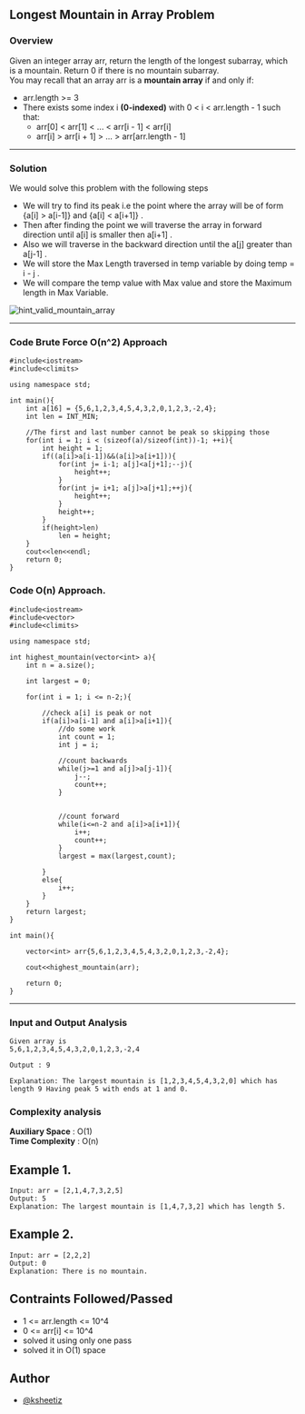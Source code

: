 ## Longest Mountain in Array Problem
### Overview
Given an integer array arr, return the length of the longest subarray, which is a mountain. Return 0 if there is no mountain subarray.<br>
You may recall that an array arr is a **mountain array** if and only if:
- arr.length >= 3
- There exists some index i **(0-indexed)** with 0 < i < arr.length - 1 such that:
    - arr[0] < arr[1] < ... < arr[i - 1] < arr[i]
    - arr[i] > arr[i + 1] > ... > arr[arr.length - 1]
<hr>

### Solution
We would solve this problem with the following steps 

- We will try to find its peak i.e the point where the array will be of form {a[i] > a[i-1]} and {a[i] < a[i+1]} .
- Then after finding the point we will traverse the array in forward direction until a[i] is smaller then a[i+1] .
- Also we will traverse in the backward direction until the a[j] greater than a[j-1] .
- We will store the Max Length traversed in temp variable by doing temp = i - j .
- We will compare the temp value with Max value and store the Maximum length in Max Variable.

![hint_valid_mountain_array](https://user-images.githubusercontent.com/63805002/136500596-a33e4f91-f2ee-4a2f-8f8f-12743fa7f249.png)
<hr>

### Code Brute Force O(n^2) Approach
```
#include<iostream>
#include<climits>

using namespace std;

int main(){
    int a[16] = {5,6,1,2,3,4,5,4,3,2,0,1,2,3,-2,4};
    int len = INT_MIN;

    //The first and last number cannot be peak so skipping those
    for(int i = 1; i < (sizeof(a)/sizeof(int))-1; ++i){
        int height = 1;
        if((a[i]>a[i-1])&&(a[i]>a[i+1])){
            for(int j= i-1; a[j]<a[j+1];--j){
                height++;
            }
            for(int j= i+1; a[j]>a[j+1];++j){
                height++;
            }
            height++;
        }
        if(height>len)
            len = height;
    }
    cout<<len<<endl;
    return 0;
}
```

### Code O(n) Approach.
```
#include<iostream>
#include<vector>
#include<climits>

using namespace std;

int highest_mountain(vector<int> a){
    int n = a.size();

    int largest = 0;

    for(int i = 1; i <= n-2;){

        //check a[i] is peak or not
        if(a[i]>a[i-1] and a[i]>a[i+1]){
            //do some work
            int count = 1;
            int j = i;

            //count backwards
            while(j>=1 and a[j]>a[j-1]){
                j--;
                count++;
            }


            //count forward
            while(i<=n-2 and a[i]>a[i+1]){
                i++;
                count++;
            }
            largest = max(largest,count);

        }
        else{
            i++;
        }
    }
    return largest;
}

int main(){

    vector<int> arr{5,6,1,2,3,4,5,4,3,2,0,1,2,3,-2,4};

    cout<<highest_mountain(arr);

    return 0;
}
```
<hr>

### Input and Output Analysis
```
Given array is 
5,6,1,2,3,4,5,4,3,2,0,1,2,3,-2,4

Output : 9

Explanation: The largest mountain is [1,2,3,4,5,4,3,2,0] which has length 9 Having peak 5 with ends at 1 and 0. 
```

### Complexity analysis

**Auxiliary Space** : O(1) <br/>
**Time Complexity** : O(n)

## Example 1.
```
Input: arr = [2,1,4,7,3,2,5]
Output: 5
Explanation: The largest mountain is [1,4,7,3,2] which has length 5.
```
## Example 2.
```
Input: arr = [2,2,2]
Output: 0
Explanation: There is no mountain.
```
## Contraints Followed/Passed

- 1 <= arr.length <= 10^4
- 0 <= arr[i] <= 10^4
- solved it using only one pass
- solved it in O(1) space

## Author

* [@ksheetiz](https://github.com/ksheetiz)
